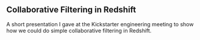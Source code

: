 Collaborative Filtering in Redshift
-----------

A short presentation I gave at the Kickstarter engineering meeting to show how we could do simple collaborative filtering in Redshift.
